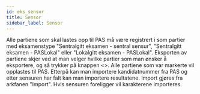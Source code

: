 ```yaml
---
id: eks_sensor
title: Sensor
sidebar_label: Sensor
---
```

Alle partiene som skal lastes opp til PAS må være registrert i som partier med eksamenstype "Sentralgitt eksamen - sentral sensur", "Sentralgitt eksamen - PASLokal" eller "Lokalgitt eksamen - PASLokal". Eksporten av partiene skjer ved at man velger hvilke partier som man ønsker å eksportere, og så trykker på knappen <<Eksport>>. Alle partiene som var markerte vil opplastes til PAS. Etterpå kan man importere kandidatnummer fra PAS og etter sensuren har falt kan man importere resultatene. Import gjøres fra arkfanen "Import". Hvis sensuren foreligger vil karakterene importeres. 
